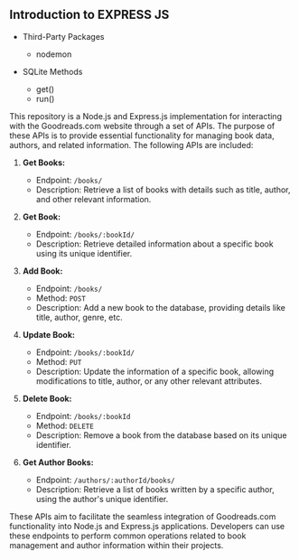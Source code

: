 ## Introduction to EXPRESS JS

- Third-Party Packages
  - nodemon
- SQLite Methods

  - get()
  - run()
    
This repository is a Node.js and Express.js implementation for interacting with the Goodreads.com website through a set of APIs. The purpose of these APIs is to provide essential functionality for managing book data, authors, and related information. The following APIs are included:

1. **Get Books:**

   - Endpoint: `/books/`
   - Description: Retrieve a list of books with details such as title, author, and other relevant information.

2. **Get Book:**

   - Endpoint: `/books/:bookId/`
   - Description: Retrieve detailed information about a specific book using its unique identifier.

3. **Add Book:**

   - Endpoint: `/books/`
   - Method: `POST`
   - Description: Add a new book to the database, providing details like title, author, genre, etc.

4. **Update Book:**

   - Endpoint: `/books/:bookId/`
   - Method: `PUT`
   - Description: Update the information of a specific book, allowing modifications to title, author, or any other relevant attributes.

5. **Delete Book:**

   - Endpoint: `/books/:bookId`
   - Method: `DELETE`
   - Description: Remove a book from the database based on its unique identifier.

6. **Get Author Books:**
   - Endpoint: `/authors/:authorId/books/`
   - Description: Retrieve a list of books written by a specific author, using the author's unique identifier.

These APIs aim to facilitate the seamless integration of Goodreads.com functionality into Node.js and Express.js applications. Developers can use these endpoints to perform common operations related to book management and author information within their projects.
